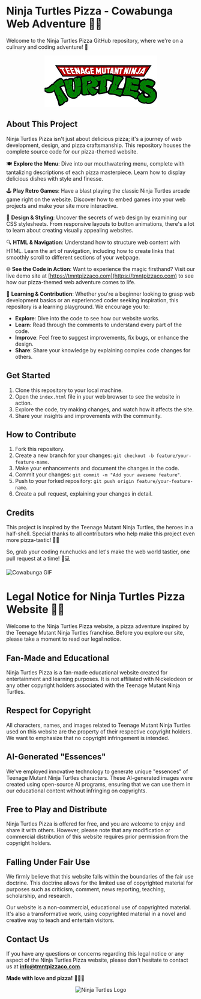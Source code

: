 # Ninja Turtles Pizza - Cowabunga Web Adventure 🍕🐢

Welcome to the Ninja Turtles Pizza GitHub repository, where we're on a culinary and coding adventure! 🚀

<div align="center">
  <img src="https://github.com/SeanRiggs/HTML5-TMNT-Themed-browser-game/blob/master/TMNT_Game_Theme/images/banner.png" alt="TMNT Banner">
</div>

## About This Project

Ninja Turtles Pizza isn't just about delicious pizza; it's a journey of web development, design, and pizza craftsmanship. This repository houses the complete source code for our pizza-themed website.

🍽️ **Explore the Menu**: Dive into our mouthwatering menu, complete with tantalizing descriptions of each pizza masterpiece. Learn how to display delicious dishes with style and finesse.

🕹️ **Play Retro Games**: Have a blast playing the classic Ninja Turtles arcade game right on the website. Discover how to embed games into your web projects and make your site more interactive.

🎨 **Design & Styling**: Uncover the secrets of web design by examining our CSS stylesheets. From responsive layouts to button animations, there's a lot to learn about creating visually appealing websites.

🔍 **HTML & Navigation**: Understand how to structure web content with HTML. Learn the art of navigation, including how to create links that smoothly scroll to different sections of your webpage.

🌐 **See the Code in Action**: Want to experience the magic firsthand? Visit our live demo site at [https://tmntpizzaco.com](https://tmntpizzaco.com) to see how our pizza-themed web adventure comes to life.

🧠 **Learning & Contribution**: Whether you're a beginner looking to grasp web development basics or an experienced coder seeking inspiration, this repository is a learning playground. We encourage you to:

- **Explore**: Dive into the code to see how our website works.
- **Learn**: Read through the comments to understand every part of the code.
- **Improve**: Feel free to suggest improvements, fix bugs, or enhance the design.
- **Share**: Share your knowledge by explaining complex code changes for others.

## Get Started

1. Clone this repository to your local machine.
2. Open the `index.html` file in your web browser to see the website in action.
3. Explore the code, try making changes, and watch how it affects the site.
4. Share your insights and improvements with the community.

## How to Contribute

1. Fork this repository.
2. Create a new branch for your changes: `git checkout -b feature/your-feature-name`.
3. Make your enhancements and document the changes in the code.
4. Commit your changes: `git commit -m "Add your awesome feature"`.
5. Push to your forked repository: `git push origin feature/your-feature-name`.
6. Create a pull request, explaining your changes in detail.

## Credits

This project is inspired by the Teenage Mutant Ninja Turtles, the heroes in a half-shell. Special thanks to all contributors who help make this project even more pizza-tastic! 🐢🍕

So, grab your coding nunchucks and let's make the web world tastier, one pull request at a time! 🍕💻

![Cowabunga GIF](cowabunga.gif)

# Legal Notice for Ninja Turtles Pizza Website 🍕🐢

Welcome to the Ninja Turtles Pizza website, a pizza adventure inspired by the Teenage Mutant Ninja Turtles franchise. Before you explore our site, please take a moment to read our legal notice.

## Fan-Made and Educational

Ninja Turtles Pizza is a fan-made educational website created for entertainment and learning purposes. It is not affiliated with Nickelodeon or any other copyright holders associated with the Teenage Mutant Ninja Turtles.

## Respect for Copyright

All characters, names, and images related to Teenage Mutant Ninja Turtles used on this website are the property of their respective copyright holders. We want to emphasize that no copyright infringement is intended.

## AI-Generated "Essences"

We've employed innovative technology to generate unique "essences" of Teenage Mutant Ninja Turtles characters. These AI-generated images were created using open-source AI programs, ensuring that we can use them in our educational content without infringing on copyrights.

## Free to Play and Distribute

Ninja Turtles Pizza is offered for free, and you are welcome to enjoy and share it with others. However, please note that any modification or commercial distribution of this website requires prior permission from the copyright holders.

## Falling Under Fair Use

We firmly believe that this website falls within the boundaries of the fair use doctrine. This doctrine allows for the limited use of copyrighted material for purposes such as criticism, comment, news reporting, teaching, scholarship, and research.

Our website is a non-commercial, educational use of copyrighted material. It's also a transformative work, using copyrighted material in a novel and creative way to teach and entertain visitors.

## Contact Us

If you have any questions or concerns regarding this legal notice or any aspect of the Ninja Turtles Pizza website, please don't hesitate to contact us at **info@tmntpizzaco.com**.

**Made with love and pizza!** 🍕🍕🍕

<div align="center"> <img src="https://github.com/SeanRiggs/HTML5-classic-arcade-game/blob/master/TMNT_Game_Theme/images/tmnticon.png" alt="Ninja Turtles Logo" width="200"> </div>

